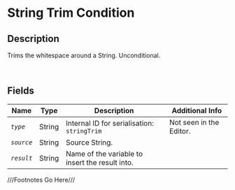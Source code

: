 String Trim Condition
============= 

## Description

Trims the whitespace around a String. Unconditional.

<br />

## Fields

| Name     | Type   | Description | Additional Info |
| -------- | ------ | ----------- | --------------- |
| *`type`* | String |      Internal ID for serialisation: `stringTrim`       |         Not seen in the Editor.        |
| *`source`* | String |      Source String.       |                 |
| *`result`* | String |      Name of the variable to insert the result into.     |                 |

///Footnotes Go Here///

[^-1]: Fields in *italics* are required for the Object to be valid.  
